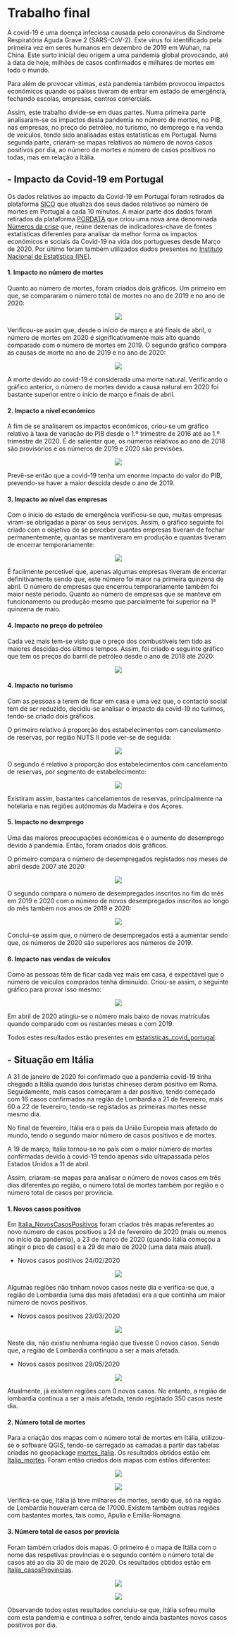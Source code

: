 # Trabalho final #

A covid-19 é uma doença infeciosa causada pelo coronavirus da Sindrome Respiratória Aguda Grave 2 (SARS-CoV-2). Este vírus foi identificado pela primeira vez em seres humanos em dezembro de 2019 em Wuhan, na China. Este surto inicial deu origem a uma pandemia global provocando, até à data de hoje, milhões de casos confirmados e milhares de mortes em todo o mundo.

Para além de provocar vítimas, esta pandemia também provocou impactos económicos quando os países tiveram de entrar em estado de emergência, fechando escolas, empresas, centros comerciais. 

Assim, este trabalho divide-se em duas partes. Numa primeira parte analisaram-se os impactos desta pandemia no número de mortes, no PIB, nas empresas, no preço do petróleo, no turismo, no demprego e na venda de veículos, tendo sido analisadas estas estatísticas em Portugal. Numa segunda parte, criaram-se mapas relativos ao número de novos casos positivos por dia, ao número de mortes e número de casos positivos no todas, mas em relação a Itália.

## - Impacto da Covid-19 em Portugal ##

Os dados relativos ao impacto da Covid-19 em Portugal foram retirados da plataforma [SICO](https://evm.min-saude.pt/) que atualiza dos seus dados relativos ao número de mortes em Portugal a cada 10 minutos. A maior parte dos dados foram retirados da plataforma [PORDATA](https://www.pordata.pt/) que criou uma nova área denominada [Números da crise](https://www.pordata.pt/NumerosDaCrise) que, reúne dezenas de indicadores-chave de fontes estatísticas diferentes para  analisar da melhor forma os impactos económicos e sociais da Covid-19 na vida dos portugueses desde Março de 2020. Por último foram também utilizados dados presentes no [Instituto Nacional de Estatística (INE)](https://www.ine.pt/xportal/xmain?xpgid=ine_main&xpid=INE).

#### 1. Impacto no número de mortes ####

Quanto ao número de mortes, foram criados dois gráficos.
Um primeiro em que, se compararam o número total de mortes no ano de 2019 e no ano de 2020:
<p align="center">
  <img src= "https://github.com/DianaA82332/Epidemiologia/blob/master/Trabalho_final/Imagens/total_mortes1920.png"/>
</p>
Verificou-se assim que, desde o início de março e até finais de abril, o número de mortes em 2020 é significativamente mais alto quando comparado com o número de mortes em 2019.
O segundo gráfico compara as causas de morte no ano de 2019 e no ano de 2020:
<p align="center">
  <img src= "https://github.com/DianaA82332/Epidemiologia/blob/master/Trabalho_final/Imagens/causas_mortes1920.png"/>
</p>
A morte devido ao covid-19 é considerada uma morte natural. Verificando o gráfico anterior, o número de mortes devido a causa natural em 2020 foi bastante superior entre o início de março e finais de abril.

#### 2. Impacto a nível económico ####

A fim de se analisarem os impactos económicos, criou-se um gráfico relativo à taxa de variação do PIB desde o 1.º trimestre de 2016 até ao 1.º trimestre de 2020. É de salientar que, os números relativos ao ano de 2018 são provisórios e os números de 2019 e 2020 são previsões.
<p align="center">
  <img src= "https://github.com/DianaA82332/Epidemiologia/blob/master/Trabalho_final/Imagens/variacao_pib.png"/>
</p>
Prevê-se então que a covid-19 tenha um enorme impacto do valor do PIB, prevendo-se haver a maior descida desde o ano de 2019.

#### 3. Impacto ao nível das empresas ####

Com o início do estado de emergência verificou-se que, muitas empresas viram-se obrigadas a parar os seus serviços. Assim, o gráfico seguinte foi criado com o objetivo de se perceber quantas empresas tiveram de fechar permanentemente, quantas se mantiveram em produção e quantas tiveram de encerrar temporariamente:
<p align="center">
  <img src= "https://github.com/DianaA82332/Epidemiologia/blob/master/Trabalho_final/Imagens/funcionamento_empresas.png"/>
</p>
É facilmente percetível que, apenas algumas empresas tiveram de encerrar definitivamente sendo que, este número foi maior na primeira quinzena de abril. O número de empresas que encerrou temporariamente também foi maior neste período.
Quanto ao número de empresas que se manteve em funcionamento ou produção mesmo que parcialmente foi superior na 1ª quinzena de maio.

#### 4. Impacto no preço do petróleo ####

Cada vez mais tem-se visto que o preço dos combustíveis tem tido as maiores descidas dos últimos tempos. Assim, foi criado o seguinte gráfico que tem os preços do barril de  petróleo desde o ano de 2018 até 2020:
<p align="center">
  <img src= "https://github.com/DianaA82332/Epidemiologia/blob/master/Trabalho_final/Imagens/preco_petroleo.png"/>
</p>

#### 4. Impacto no turismo ####

Com as pessoas a terem de ficar em casa e uma vez que, o contacto social tem de ser reduzido, decidiu-se analisar o impacto da covid-19 no turimos, tendo-se criado dois gráficos.

O primeiro relativo á proporção dos estabelecimentos com cancelamento de reservas, por região NUTS II pode ver-se de seguida:
<p align="center">
  <img src= "https://github.com/DianaA82332/Epidemiologia/blob/master/Trabalho_final/Imagens/cancelamentos_regiao.png"/>
</p>

O segundo é relativo à proporção dos estabelecimentos com cancelamento de reservas, por segmento de estabelecimento:
<p align="center">
  <img src= "https://github.com/DianaA82332/Epidemiologia/blob/master/Trabalho_final/Imagens/cancelamentos_estabelecimento.png"/>
</p>
Existiram assim, bastantes cancelamentos de reservas, principalmente na hotelaria e nas regiões autónomas da Madeira e dos Açores.

#### 5. Impacto no desmprego ####
Uma das maiores preocupações económicas é o aumento do desemprego devido à pandemia. Então, foram criados dois gráficos.

O primeiro compara o número de desempregados registados nos meses de abril desde 2007 até 2020:
<p align="center">
  <img src= "https://github.com/DianaA82332/Epidemiologia/blob/master/Trabalho_final/Imagens/desemprego_2007.png"/>
</p>

O segundo compara o número de desempregados inscritos no fim do mês em 2019 e 2020 com o número de novos desempregados inscritos ao longo do mês também nos anos de 2019 e 2020:
<p align="center">
  <img src= "https://github.com/DianaA82332/Epidemiologia/blob/master/Trabalho_final/Imagens/desemprego1920.png"/>
</p>
Conclui-se assim que, o número de desempregados está a aumentar sendo que, os números de 2020 são superiores aos números de 2019.

#### 6. Impacto nas vendas de veículos ####
Como as pessoas têm de ficar cada vez mais em casa, é expectável que o número de veículos comprados tenha diminuído. Criou-se assim, o seguinte gráfico para provar isso mesmo:
<p align="center">
  <img src= "https://github.com/DianaA82332/Epidemiologia/blob/master/Trabalho_final/Imagens/venda_veiculos.png"/>
</p>
Em abril de 2020 atingiu-se o número mais baixo de novas matrículas quando comparado com os restantes meses e com 2019.

Todos estes resultados estão presentes em [estatisticas_covid_portugal](./estatisticas_covid_portugal.ipynb).


## - Situação em Itália ##

A 31 de janeiro de 2020 foi confirmado que a pandemia covid-19 tinha chegado a Itália quando dois turistas chineses deram positivo em Roma. Seguidamente, mais casos começaram a dar positivo, tendo começado com 16 casos confirmados na região de Lombardia a 21 de fevereiro, mais 60 a 22 de fevereiro, tendo-se registados as primeiras mortes nesse mesmo dia.

No final de fevereiro, Itália era o país da União Europeia mais afetado do mundo, tendo o segundo maior número de casos positivos e de mortes.

A 19 de março, Itália tornou-se no país com o maior número de mortes confirmadas devido à covid-19 tendo apenas sido ultrapassada pelos Estados Unidos a 11 de abril.

Assim, criaram-se mapas para analisar o número de novos casos em três dias diferentes po região, o número total de mortes também por região e o número total de casos por província.

#### 1. Novos casos positivos ####

Em [Italia_NovosCasosPositivos](./Italia_NovosCasosPositivos.ipynb) foram criados três mapas referentes ao novo número de casos positivos a 24 de fevereiro de 2020 (mais ou menos no início da pandemia), a 23 de março de 2020 (quando Itália começou a atingir o pico de casos) e a 29 de maio de 2020 (uma data mais atual).

* Novos casos positivos 24/02/2020
<p align="center">
  <img src= "https://github.com/DianaA82332/Epidemiologia/blob/master/Trabalho_final/Imagens/novos_casosinicio.png"/>
</p>
Algumas regiões não tinham novos casos neste dia e verifica-se que, a região de Lombardia (uma das mais afetadas) era a que continha um maior número de novos positivos.

* Novos casos positivos 23/03/2020
<p align="center">
  <img src= "https://github.com/DianaA82332/Epidemiologia/blob/master/Trabalho_final/Imagens/novos_casos_23marco.png"/>
</p>
Neste dia, não existiu nenhuma região que tivesse 0 novos casos. Sendo que, a região de Lombardia continuou a ser a mais afetada.

* Novos casos positivos 29/05/2020
<p align="center">
  <img src= "https://github.com/DianaA82332/Epidemiologia/blob/master/Trabalho_final/Imagens/novos_casos_atual.png"/>
</p>
Atualmente, já existem regiões com 0 novos casos. No entanto, a região de lombardia continua a ser a mais afetada, tendo registado 350 casos neste dia.

#### 2. Número total de mortes ####
Para a criação dos mapas com o número total de mortes em Itália, utilizou-se o software QGIS, tendo-se carregado as camadas a partir das tabelas criadas no geopackage [mortes_italia](./mortes_italia.gpkg). Os resultados obtidos estão em [Italia_mortes](./Italia_mortrs.ipynb).
Foram então criados dois mapas com estilos diferentes:
<p align="center">
  <img src= "https://github.com/DianaA82332/Epidemiologia/blob/master/Trabalho_final/Imagens/mortes_italia1.png"/>
</p>
<p align="center">
  <img src= "https://github.com/DianaA82332/Epidemiologia/blob/master/Trabalho_final/Imagens/mortes_italia2.png"/>
</p>
Verifica-se que, Itália já teve milhares de mortes, sendo que, só na região de Lombardia houveram cerca de 17000. Existem também outras regiões com bastantes mortes, tais como, Apulia e Emilia-Romagna.

#### 3. Número total de casos por provícia ####
Foram também criados dois mapas. O primeiro é o mapa de Itália com o nome das respetivas províncias e o segundo contém o número total de casos até ao dia 30 de maio de 2020. Os resultados obtidos estão em [Italia_casosProvincias](./Italia_casosProvincias).
<p align="center">
  <img src= "https://github.com/DianaA82332/Epidemiologia/blob/master/Trabalho_final/Imagens/provincias_italia.png"/>
</p>
<p align="center">
  <img src= "https://github.com/DianaA82332/Epidemiologia/blob/master/Trabalho_final/Imagens/casos_provincias.png"/>
</p>

Observando todos estes resultados concluiu-se que, Itália sofreu muito com esta pandemia e continua a sofrer, tendo ainda bastantes novos casos positivos por dia.
